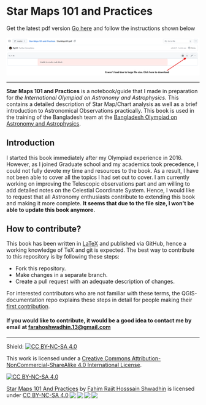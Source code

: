 # Star Maps 101 and Practices

Get the latest pdf version [Go here](StarMaps101.pdf) and follow the instructions shown below

<span class="image main"><img src="download.png" alt="" /></span>


---

**Star Maps 101 and Practices** is a notebook/guide that I made in preparation for *the International Olympiad on Astronomy and Astrophysics*. This contains a detailed description of Star Map/Chart analysis as well as a brief introduction to Astronomical Observations practically. This book is used in the training of the Bangladesh team at the [Bangladesh Olympiad on Astronomy and Astrophysics](https://bdoaa.org). 

## Introduction

I started this book immediately after my Olympiad experience in 2016. However, as I joined Graduate school and my academics took precedence, I could not fully devote my time and resources to the book. As a result, I have not been able to cover all the topics I had set out to cover. I am currently working on improving the Telescopic observations part and am willing to add detailed notes on the Celestial Coordinate System. Hence, I would like to request that all Astronomy enthusiasts contribute to extending this book and making it more complete. **It seems that due to the file size, I won't be able to update this book anymore.** 

## How to contribute?

This book has been written in [LaTeX](https://www.latex-project.org/) and published via GitHub, hence a working knowledge of TeX and git is expected. The best way to contribute to this repository is by following these steps:

- Fork this repository.
- Make changes in a separate branch.
- Create a pull request with an adequate description of changes.

For interested contributors who are not familiar with these terms, the QGIS-documentation repo explains these steps in detail for people making their [first contribution](https://github.com/gitty-coder/QGIS-Documentation/blob/master/docs/documentation_guidelines/first_contribution.rst).

#### If you would like to contribute, it would be a good idea to contact me by email at farahoshwadhin.13@gmail.com
---

Shield: [![CC BY-NC-SA 4.0][cc-by-nc-sa-shield]][cc-by-nc-sa]

This work is licensed under a
[Creative Commons Attribution-NonCommercial-ShareAlike 4.0 International License][cc-by-nc-sa].

[![CC BY-NC-SA 4.0][cc-by-nc-sa-image]][cc-by-nc-sa]

[cc-by-nc-sa]: http://creativecommons.org/licenses/by-nc-sa/4.0/
[cc-by-nc-sa-image]: https://licensebuttons.net/l/by-nc-sa/4.0/88x31.png
[cc-by-nc-sa-shield]: https://img.shields.io/badge/License-CC%20BY--NC--SA%204.0-lightgrey.svg

 <p xmlns:cc="http://creativecommons.org/ns#" xmlns:dct="http://purl.org/dc/terms/"><a property="dct:title" rel="cc:attributionURL" href="https://github.com/Rajit13/Star-Maps-101-and-Practices">Star Maps 101 And Practices</a> by <a rel="cc:attributionURL dct:creator" property="cc:attributionName" href="https://github.com/Rajit13">Fahim Rajit Hosssain Shwadhin</a> is licensed under <a href="http://creativecommons.org/licenses/by-nc-sa/4.0/?ref=chooser-v1" target="_blank" rel="license noopener noreferrer" style="display:inline-block;">CC BY-NC-SA 4.0<img style="height:22px!important;margin-left:3px;vertical-align:text-bottom;" src="https://mirrors.creativecommons.org/presskit/icons/cc.svg?ref=chooser-v1"><img style="height:22px!important;margin-left:3px;vertical-align:text-bottom;" src="https://mirrors.creativecommons.org/presskit/icons/by.svg?ref=chooser-v1"><img style="height:22px!important;margin-left:3px;vertical-align:text-bottom;" src="https://mirrors.creativecommons.org/presskit/icons/nc.svg?ref=chooser-v1"><img style="height:22px!important;margin-left:3px;vertical-align:text-bottom;" src="https://mirrors.creativecommons.org/presskit/icons/sa.svg?ref=chooser-v1"></a></p> 
